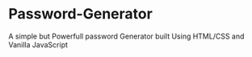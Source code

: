 # Password-Generator
A simple but Powerfull password Generator built Using HTML/CSS and Vanilla JavaScript
